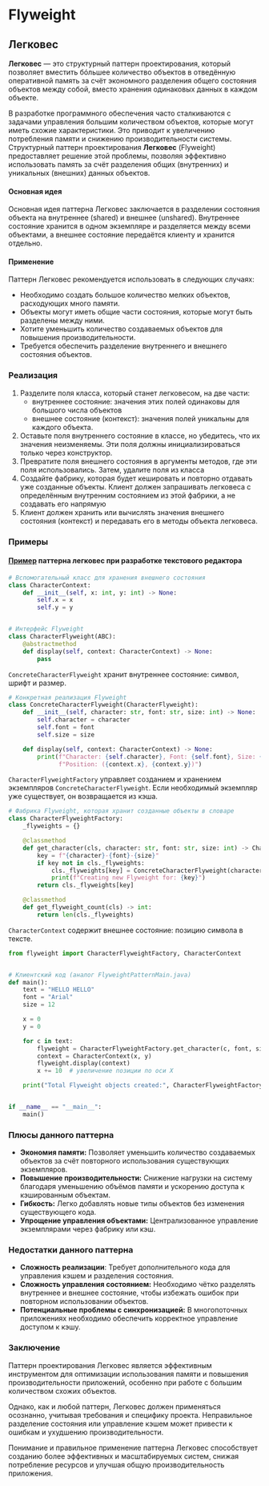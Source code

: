 # Flyweight

## Легковес

**Легковес** — это структурный паттерн проектирования, который позволяет вместить бóльшее количество объектов в
отведённую оперативной память за счёт экономного разделения общего состояния объектов между собой, вместо хранения
одинаковых данных в каждом объекте.

В разработке программного обеспечения часто сталкиваются с задачами управления большим количеством объектов, которые
могут иметь схожие характеристики. Это приводит к увеличению потребления памяти и снижению производительности системы.
Структурный паттерн проектирования **Легковес** (Flyweight) предоставляет решение этой проблемы, позволяя эффективно
использовать память за счёт разделения общих (внутренних) и уникальных (внешних) данных объектов.

#### Основная идея

Основная идея паттерна Легковес заключается в разделении состояния объекта на внутреннее (shared) и внешнее (unshared).
Внутреннее состояние хранится в одном экземпляре и разделяется между всеми объектами, а внешнее состояние передаётся
клиенту и хранится отдельно.

#### Применение

Паттерн Легковес рекомендуется использовать в следующих случаях:

- Необходимо создать большое количество мелких объектов, расходующих много памяти.
- Объекты могут иметь общие части состояния, которые могут быть разделены между ними.
- Хотите уменьшить количество создаваемых объектов для повышения производительности.
- Требуется обеспечить разделение внутреннего и внешнего состояния объектов.

### Реализация

1. Разделите поля класса, который станет легковесом, на две части:
    - внутреннее состояние: значения этих полей одинаковы для большого числа объектов
    - внешнее состояние (контекст): значения полей уникальны для каждого объекта.
2. Оставьте поля внутреннего состояние в классе, но убедитесь, что их значения неизменяемы. Эти поля должны
   инициализироваться только через конструктор.
3. Превратите поля внешнего состояния в аргументы методов, где эти поля использовались. Затем, удалите поля из класса
4. Создайте фабрику, которая будет кешировать и повторно отдавать уже созданные объекты. Клиент должен запрашивать
   легковеса с определённым внутренним состоянием из этой фабрики, а не создавать его напрямую
5. Клиент должен хранить или вычислять значения внешнего состояния (контекст) и передавать его в методы объекта
   легковеса.

### Примеры

#### [Пример](code/main.py) паттерна легковес при разработке текстового редактора

```python
# Вспомогательный класс для хранения внешнего состояния
class CharacterContext:
    def __init__(self, x: int, y: int) -> None:
        self.x = x
        self.y = y


# Интерфейс Flyweight
class CharacterFlyweight(ABC):
    @abstractmethod
    def display(self, context: CharacterContext) -> None:
        pass
```

```ConcreteCharacterFlyweight``` хранит внутреннее состояние: символ, шрифт и размер.

```python
# Конкретная реализация Flyweight
class ConcreteCharacterFlyweight(CharacterFlyweight):
    def __init__(self, character: str, font: str, size: int) -> None:
        self.character = character
        self.font = font
        self.size = size

    def display(self, context: CharacterContext) -> None:
        print(f"Character: {self.character}, Font: {self.font}, Size: {self.size}, "
              f"Position: ({context.x}, {context.y})")
```

```CharacterFlyweightFactory``` управляет созданием и хранением экземпляров ```ConcreteCharacterFlyweight```. Если
необходимый экземпляр уже существует, он возвращается из кэша.

```python
# Фабрика Flyweight, которая хранит созданные объекты в словаре
class CharacterFlyweightFactory:
    _flyweights = {}

    @classmethod
    def get_character(cls, character: str, font: str, size: int) -> CharacterFlyweight:
        key = f"{character}-{font}-{size}"
        if key not in cls._flyweights:
            cls._flyweights[key] = ConcreteCharacterFlyweight(character, font, size)
            print(f"Creating new Flyweight for: {key}")
        return cls._flyweights[key]

    @classmethod
    def get_flyweight_count(cls) -> int:
        return len(cls._flyweights)

```

```CharacterContext``` содержит внешнее состояние: позицию символа в тексте.

```python
from flyweight import CharacterFlyweightFactory, CharacterContext


# Клиентский код (аналог FlyweightPatternMain.java)
def main():
    text = "HELLO HELLO"
    font = "Arial"
    size = 12

    x = 0
    y = 0

    for c in text:
        flyweight = CharacterFlyweightFactory.get_character(c, font, size)
        context = CharacterContext(x, y)
        flyweight.display(context)
        x += 10  # увеличение позиции по оси X

    print("Total Flyweight objects created:", CharacterFlyweightFactory.get_flyweight_count())


if __name__ == "__main__":
    main()
```

### Плюсы данного паттерна

- **Экономия памяти:** Позволяет уменьшить количество создаваемых объектов за счёт повторного использования существующих
  экземпляров.
- **Повышение производительности:** Снижение нагрузки на систему благодаря уменьшению объёмов памяти и ускорению доступа
  к кэшированным объектам.
- **Гибкость:** Легко добавлять новые типы объектов без изменения существующего кода.
- **Упрощение управления объектами:** Централизованное управление экземплярами через фабрику или кэш.

### Недостатки данного паттерна

- **Сложность реализации**: Требует дополнительного кода для управления кэшем и разделения состояния.
- **Сложность управления состоянием:** Необходимо чётко разделять внутреннее и внешнее состояние, чтобы избежать ошибок
  при повторном использовании объектов.
- **Потенциальные проблемы с синхронизацией:** В многопоточных приложениях необходимо обеспечить корректное управление
  доступом к кэшу.

### Заключение

Паттерн проектирования Легковес является эффективным инструментом для оптимизации использования памяти и повышения
производительности приложений, особенно при работе с большим количеством схожих объектов.

Однако, как и любой паттерн, Легковес должен применяться осознанно, учитывая требования и специфику проекта.
Неправильное разделение состояния или управление кэшем может привести к ошибкам и ухудшению производительности.

Понимание и правильное применение паттерна Легковес способствует созданию более эффективных и масштабируемых систем,
снижая потребление ресурсов и улучшая общую производительность приложения.
